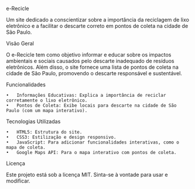 e-Recicle

Um site dedicado a conscientizar sobre a importância da reciclagem de lixo eletrônico e a facilitar o descarte correto em pontos de coleta na cidade de São Paulo.

Visão Geral

O e-Recicle tem como objetivo informar e educar sobre os impactos ambientais e sociais causados pelo descarte inadequado de resíduos eletrônicos. Além disso, o site fornece uma lista de pontos de coleta na cidade de São Paulo, promovendo o descarte responsável e sustentável.

Funcionalidades

	•	Informações Educativas: Explica a importância de reciclar corretamente o lixo eletrônico.
	•	Pontos de Coleta: Exibe locais para descarte na cidade de São Paulo (com um mapa interativo).

Tecnologias Utilizadas

	•	HTML5: Estrutura do site.
	•	CSS3: Estilização e design responsivo.
	•	JavaScript: Para adicionar funcionalidades interativas, como o mapa de coleta.
	•	Google Maps API: Para o mapa interativo com pontos de coleta.


Licença

Este projeto está sob a licença MIT. Sinta-se à vontade para usar e modificar.